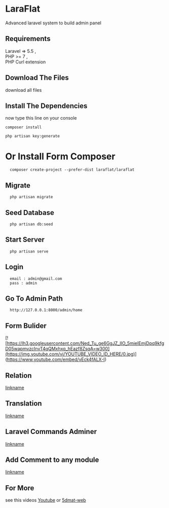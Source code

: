 # LaraFlat
Advanced laravel system to build admin panel



## Requirements

Laravel => 5.5 , <br>
PHP >= 7 ,   <br>
PHP Curl extension   <br>


## Download The Files 

download all files



## Install  The Dependencies

now type this line on your console

```
composer install
```
```
php artisan key:generate
```


# Or Install Form Composer

```
  composer create-project --prefer-dist laraflat/laraflat
```

## Migrate

```
  php artisan migrate
```

## Seed Database 

```
  php artisan db:seed
```

## Start Server


```
  php artisan serve
```

## Login

```
  email : admin@gmail.com
  pass : admin
```

## Go To Admin Path

```
  http://127.0.0.1:8000/admin/home
```

## Form Bulider

[![https://lh3.googleusercontent.com/Ned_Tu_ge6GgJZ_lIO_5mieIEmjDpq9kfgD05wapmvzcInvT4qQMxhxq_hEazf8ZsqA=w300](https://img.youtube.com/vi/YOUTUBE_VIDEO_ID_HERE/0.jpg)] (https://www.youtube.com/embed/vEck4fALX-I)


## Relation

[linkname](https://www.youtube.com/embed/1ES7gpIx6Yg)


## Translation

[linkname](https://www.youtube.com/embed/bEyU3wWoTCQ)
 
 
## Laravel Commands Adminer

[linkname](https://www.youtube.com/embed/TqAQilctSLI)


## Add Comment to any module

[linkname](https://www.youtube.com/embed/Fa229mEGyzc)


## For More 
see this videos 
<a href="https://www.youtube.com/playlist?list=PLYp_Kd32XvcrdYfidiS1_vnHtUMa96VI2&disable_polymer=true">Youtube</a> or 
<a href="https://5dmat-web.com">5dmat-web</a>
